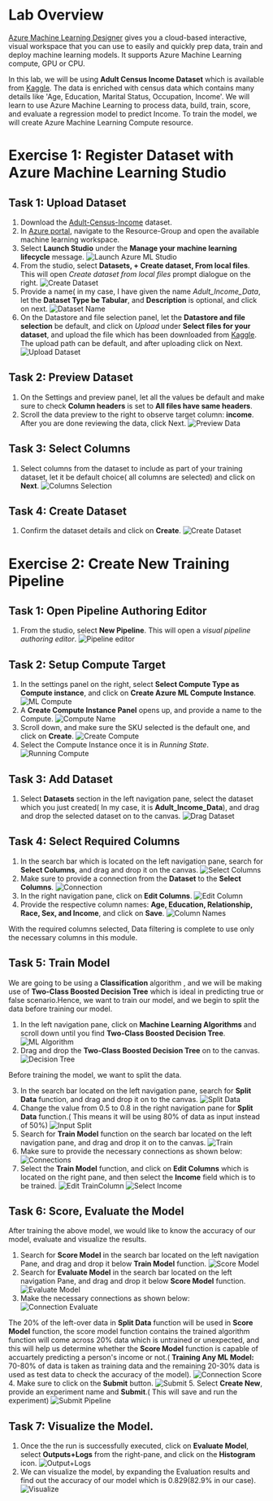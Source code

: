 # Lab Overview
[Azure Machine Learning Designer](https://docs.microsoft.com/en-us/azure/machine-learning/concept-designer) gives you a cloud-based interactive, visual workspace that you can use to easily and quickly prep data, train and deploy machine learning models. It supports Azure Machine Learning compute, GPU or CPU.

In this lab, we will be using **Adult Census Income Dataset** which is available from [Kaggle](https://www.kaggle.com/uciml/adult-census-income). The data is enriched with census data which contains many details like 'Age, Education, Marital Status, Occupation, Income'. We will learn to use Azure Machine Learning to process data, build, train, score, and evaluate a regression model to predict Income. To train the model, we will create Azure Machine Learning Compute resource. 

# Exercise 1: Register Dataset with Azure Machine Learning Studio

## Task 1: Upload Dataset

1. Download the [Adult-Census-Income](https://www.kaggle.com/uciml/adult-census-income) dataset.
2. In [Azure portal](https://login.microsoftonline.com/organizations/oauth2/v2.0/authorize?redirect_uri=https%3A%2F%2Fportal.azure.com%2Fsignin%2Findex%2F&response_type=code%20id_token&scope=https%3A%2F%2Fmanagement.core.windows.net%2F%2Fuser_impersonation%20openid%20email%20profile&state=OpenIdConnect.AuthenticationProperties%3D9RbHacLBqoneUWLcGM_b3Hf4Un0_XF3G6VNFoeQbojsIL_NUijyDA3SQxFnjKfMXMJgFE9lYjgnvzIb_OXEAHAXnHf2ajNgAN-66jBKMXWtGmMZccGIhuAkzh6mdE_FFIhhXSHlzT6Qh4MaHh8O1CzeX-TV1WZT0or4jlisi2wpULvkXxZKiyXoc2ar7wlvrHygXnwHGONjykyeIPc75z9XKViw97tRLJU7w3to1NQu7e81EudsNTRXgS3iLCoDq-CdO8nvQpXVyo1JQW5ZHF9bmzolk6fVqmuS4V5zLkigbWl3zKaTilO2D9InFuix2ELViBI21pHlppN0jUEIF4UDshHfrV8kBYsnAWuaWyq2UDKBZzEKpgJ9YtO2ry0CHMe5oezXuSnXbe4EpxSWQ8A&response_mode=form_post&nonce=637738305446507717.MzY3YmU4OWQtZGY1NS00Y2YzLTliZDgtNTk5YTQ4ZjE2MWJjYjZkMzM5NmUtZjZkMy00ZWExLTg4NmYtYzQ3NjY3YzFlNTAz&client_id=c44b4083-3bb0-49c1-b47d-974e53cbdf3c&site_id=501430&client-request-id=fff3e214-45e3-459b-b648-d995087b6b08&x-client-SKU=ID_NET472&x-client-ver=6.11.0.0&sso_reload=true), navigate to the Resource-Group and open the available machine learning workspace.
3. Select **Launch Studio** under the **Manage your machine learning lifecycle** message.
   ![Launch Azure ML Studio](https://github.com/SD-14/EduLabs/blob/main/MachineLearning/ML%20Labs/Module%201/Images/01.png)
4. From the studio, select **Datasets, + Create dataset, From local files**. This will open *Create dataset from local files* prompt dialogue on the right.
   ![Create Dataset](https://github.com/SD-14/EduLabs/blob/main/MachineLearning/ML%20Labs/Module%201/Images/02.png)
5. Provide a name( in my case, I have given the name *Adult_Income_Data*, let the **Dataset Type be Tabular**, and **Description** is optional, and click on next.
   ![Dataset Name](https://github.com/SD-14/EduLabs/blob/main/MachineLearning/ML%20Labs/Module%201/Images/03.png)
6. On the Datastore and file selection panel, let the **Datastore and file selection** be default, and click on *Upload* under **Select files for your dataset**, and upload the    file which has been downloaded from [Kaggle](https://www.kaggle.com/uciml/adult-census-income). The upload path can be default, and after uploading click on Next.
   ![Upload Dataset](https://github.com/SD-14/EduLabs/blob/main/MachineLearning/ML%20Labs/Module%201/Images/04.png)

## Task 2: Preview Dataset

1. On the Settings and preview panel, let all the values be default and make sure to check **Column headers** is set to **All files have same headers**.
2. Scroll the data preview to the right to observe target column: **income**. After you are done reviewing the data, click Next.
   ![Preview Data](https://github.com/SD-14/EduLabs/blob/main/MachineLearning/ML%20Labs/Module%201/Images/05.png)
   
## Task 3: Select Columns

1. Select columns from the dataset to include as part of your training dataset, let it be default choice( all columns are selected) and click on **Next**.
   ![Columns Selection](https://github.com/SD-14/EduLabs/blob/main/MachineLearning/ML%20Labs/Module%201/Images/06.png)
   
## Task 4: Create Dataset

1. Confirm the dataset details and click on **Create**.
   ![Create Dataset](https://github.com/SD-14/EduLabs/blob/main/MachineLearning/ML%20Labs/Module%201/Images/07.png)
   
# Exercise 2: Create New Training Pipeline

## Task 1: Open Pipeline Authoring Editor

1. From the studio, select **New Pipeline**. This will open a *visual pipeline authoring editor*.
   ![Pipeline editor](https://github.com/SD-14/EduLabs/blob/main/MachineLearning/ML%20Labs/Module%201/Images/08.png)

## Task 2: Setup Compute Target

1. In the settings panel on the right, select **Select Compute Type as Compute instance**, and click on **Create Azure ML Compute Instance**.
   ![ML Compute](https://github.com/SD-14/EduLabs/blob/main/MachineLearning/ML%20Labs/Module%201/Images/09.png)
2. A **Create Compute Instance Panel** opens up, and provide a name to the Compute.
   ![Compute Name](https://github.com/SD-14/EduLabs/blob/main/MachineLearning/ML%20Labs/Module%201/Images/10.png)
3. Scroll down, and make sure the SKU selected is the default one, and click on **Create**.
   ![Create Compute](https://github.com/SD-14/EduLabs/blob/main/MachineLearning/ML%20Labs/Module%201/Images/011.png)
4. Select the Compute Instance once it is in *Running State*.
   ![Running Compute](https://github.com/SD-14/EduLabs/blob/main/MachineLearning/ML%20Labs/Module%201/Images/13.png)
   
## Task 3: Add Dataset

1. Select **Datasets** section in the left navigation pane, select the dataset which you just created( In my case, it is **Adult_Income_Data**), and drag and drop the selected dataset on to the canvas.
   ![Drag Dataset](https://github.com/SD-14/EduLabs/blob/main/MachineLearning/ML%20Labs/Module%201/Images/14.png)
   
## Task 4: Select Required Columns

1. In the search bar which is located on the left navigation pane, search for **Select Columns**, and drag and drop it on the canvas.
   ![Select Columns](https://github.com/SD-14/EduLabs/blob/main/MachineLearning/ML%20Labs/Module%201/Images/15.png)
2. Make sure to provide a connection from the **Dataset** to the **Select Columns**.
   ![Connection](https://github.com/SD-14/EduLabs/blob/main/MachineLearning/ML%20Labs/Module%201/Images/16.png)
3. In the right navigation pane, click on **Edit Columns**.
   ![Edit Column](https://github.com/SD-14/EduLabs/blob/main/MachineLearning/ML%20Labs/Module%201/Images/17.png)
4. Provide the respective column names: **Age, Education, Relationship, Race, Sex, and Income**, and click on **Save**.
   ![Column Names](https://github.com/SD-14/EduLabs/blob/main/MachineLearning/ML%20Labs/Module%201/Images/18.png)
   
With the required columns selected, Data filtering is complete to use only the necessary columns in this module.

## Task 5: Train Model

We are going to be using a **Classification** algorithm , and we will be making use of **Two-Class Boosted Decision Tree** which is ideal in predicting true or false scenario.Hence, we want to train our model, and we begin to split the data before training our model.

1. In the left navigation pane, click on **Machine Learning Algorithms** and scroll down until you find **Two-Class Boosted Decision Tree**.
   ![ML Algorithm](https://github.com/SD-14/EduLabs/blob/main/MachineLearning/ML%20Labs/Module%201/Images/19.png)
2. Drag and drop the **Two-Class Boosted Decision Tree** on to the canvas.
   ![Decision Tree](https://github.com/SD-14/EduLabs/blob/main/MachineLearning/ML%20Labs/Module%201/Images/20.png)

Before training the model, we want to split the data.

3. In the search bar located on the left navigation pane, search for **Split Data** function, and drag and drop it on to the canvas.
   ![Split Data](https://github.com/SD-14/EduLabs/blob/main/MachineLearning/ML%20Labs/Module%201/Images/21.png)
4. Change the value from 0.5 to 0.8 in the right navigation pane for **Split Data** function.( This means it will be using 80% of data as input instead of 50%)
   ![Input Split](https://github.com/SD-14/EduLabs/blob/main/MachineLearning/ML%20Labs/Module%201/Images/22.png)
5. Search for **Train Model** function on the search bar located on the left navigation pane, and drag and drop it on to the canvas.
   ![Train](https://github.com/SD-14/EduLabs/blob/main/MachineLearning/ML%20Labs/Module%201/Images/23.png)
6. Make sure to provide the necessary connections as shown below:
   ![Connections](https://github.com/SD-14/EduLabs/blob/main/MachineLearning/ML%20Labs/Module%201/Images/24.png)
7. Select the **Train Model** function, and click on **Edit Columns** which is located on the right pane, and then select the **Income** field which is to be trained.
   ![Edit TrainColumn](https://github.com/SD-14/EduLabs/blob/main/MachineLearning/ML%20Labs/Module%201/Images/25.png)
   ![Select Income](https://github.com/SD-14/EduLabs/blob/main/MachineLearning/ML%20Labs/Module%201/Images/26.png)
   
## Task 6: Score, Evaluate the Model

After training the above model, we would like to know the accuracy of our model, evaluate and visualize the results.

1. Search for **Score Model** in the search bar located on the left navigation Pane, and drag and drop it below **Train Model** function.
   ![Score Model](https://github.com/SD-14/EduLabs/blob/main/MachineLearning/ML%20Labs/Module%201/Images/27.png)
2. Search for **Evaluate Model** in the search bar located on the left navigation Pane, and drag and drop it below **Score Model** function. 
   ![Evaluate Model](https://github.com/SD-14/EduLabs/blob/main/MachineLearning/ML%20Labs/Module%201/Images/28.png)
3. Make the necessary connections as shown below:
   ![Connection Evaluate](https://github.com/SD-14/EduLabs/blob/main/MachineLearning/ML%20Labs/Module%201/Images/29.png)
   
The 20% of the left-over data in **Split Data** function will be used in **Score Model** function, the score model function contains the trained algorithm function will come across 20% data which is untrained or unexpected, and this will help us determine whether the **Score Model** function is capable of accuartely predicting a person's income or not.( **Training Any ML Model:** 70-80% of data is taken as training data and the remaining 20-30% data is used as test data to check the accuracy of the model).
   ![Connection Score](https://github.com/SD-14/EduLabs/blob/main/MachineLearning/ML%20Labs/Module%201/Images/30.png)
4. Make sure to click on the **Submit** button.
   ![Submit](https://github.com/SD-14/EduLabs/blob/main/MachineLearning/ML%20Labs/Module%201/Images/31.png)
5. Select **Create New**, provide an experiment name and **Submit**.( This will save and run the experiment)
   ![Submit Pipeline](https://github.com/SD-14/EduLabs/blob/main/MachineLearning/ML%20Labs/Module%201/Images/32.png)
   
## Task 7: Visualize the Model.

1. Once the the run is successfully executed, click on **Evaluate Model**, select **Outputs+Logs** from the right-pane, and click on the **Histogram** icon.
   ![Output+Logs](https://github.com/SD-14/EduLabs/blob/main/MachineLearning/ML%20Labs/Module%201/Images/33.png)
2. We can visualize the model, by expanding the Evaluation results and find out the accuracy of our model which is 0.829(82.9% in our case).
   ![Visualize](https://github.com/SD-14/EduLabs/blob/main/MachineLearning/ML%20Labs/Module%201/Images/34.png)
